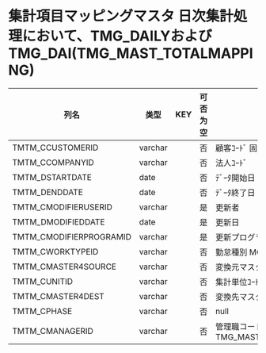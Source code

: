 # 集計項目マッピングマスタ                  日次集計処理において、TMG_DAILYおよびTMG_DAI(TMG_MAST_TOTALMAPPING)
| 列名   | 类型   | KEY  | 可否为空 | 注释   |
| ---- | ---- | ---- | ---- | ---- |
|TMTM_CCUSTOMERID|varchar||否|顧客ｺｰﾄﾞ                        固定：01                                                       |
|TMTM_CCOMPANYID|varchar||否|法人ｺｰﾄﾞ                                                                                    |
|TMTM_DSTARTDATE|date||否|ﾃﾞｰﾀ開始日                                                                                   |
|TMTM_DENDDATE|date||否|ﾃﾞｰﾀ終了日                                                                                   |
|TMTM_CMODIFIERUSERID|varchar||是|更新者                                                                                       |
|TMTM_DMODIFIEDDATE|date||是|更新日                                                                                       |
|TMTM_CMODIFIERPROGRAMID|varchar||是|更新プログラムID                                                                                 |
|TMTM_CWORKTYPEID|varchar||否|勤怠種別     MGD:TMG_WORKTYPE|
|TMTM_CMASTER4SOURCE|varchar||否|変換元マスタコード                                                                                 |
|TMTM_CUNITID|varchar||否|集計単位ｺｰﾄﾞ                                                                                  |
|TMTM_CMASTER4DEST|varchar||否|変換先マスタコード                                                                                 |
|TMTM_CPHASE|varchar||否|null|
|TMTM_CMANAGERID|varchar||否|管理職コード     TMG_MAST_MANAGER4SALARY(TMG_HIST_MANAGER)|
